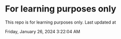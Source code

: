 # For learning purposes only
This repo is for learning purposes only.
Last updated at

Friday, January 26, 2024 3:22:04 AM

